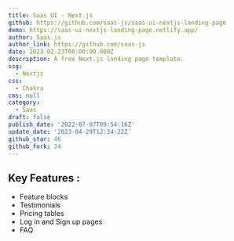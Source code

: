 ```yaml
---
title: Saas UI - Next.js
github: https://github.com/saas-js/saas-ui-nextjs-landing-page
demo: https://saas-ui-nextjs-landing-page.netlify.app/
author: Saas.js
author_link: https://github.com/saas-js
date: 2023-02-23T00:00:00.000Z
description: A free Next.js landing page template.
ssg:
  - Nextjs
css:
  - Chakra
cms: null
category:
  - Saas
draft: false
publish_date: '2022-07-07T09:54:16Z'
update_date: '2023-04-29T12:34:22Z'
github_star: 46
github_fork: 24
---
```


## Key Features :

- Feature blocks
- Testimonials
- Pricing tables
- Log in and Sign up pages
- FAQ
